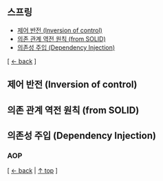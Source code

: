 ## 스프링
- [제어 반전 (Inversion of control)](#제어-반전-inversion-of-control)
- [의존 관계 역전 원칙 (from SOLID)](#의존-관계-역전-원칙-from-solid)
- [의존성 주입 (Dependency Injection)](#의존성-주입-dependency-injection)

[ [← back](https://github.com/cholnh/study-cs#-스프링-) ]

## 제어 반전 (Inversion of control)

## 의존 관계 역전 원칙 (from SOLID)

## 의존성 주입 (Dependency Injection)

### AOP

[ [← back](https://github.com/cholnh/study-cs#-스프링-) | [↑ top](https://github.com/cholnh/study-cs/blob/main/post/question/spring/index.md#스프링) ]